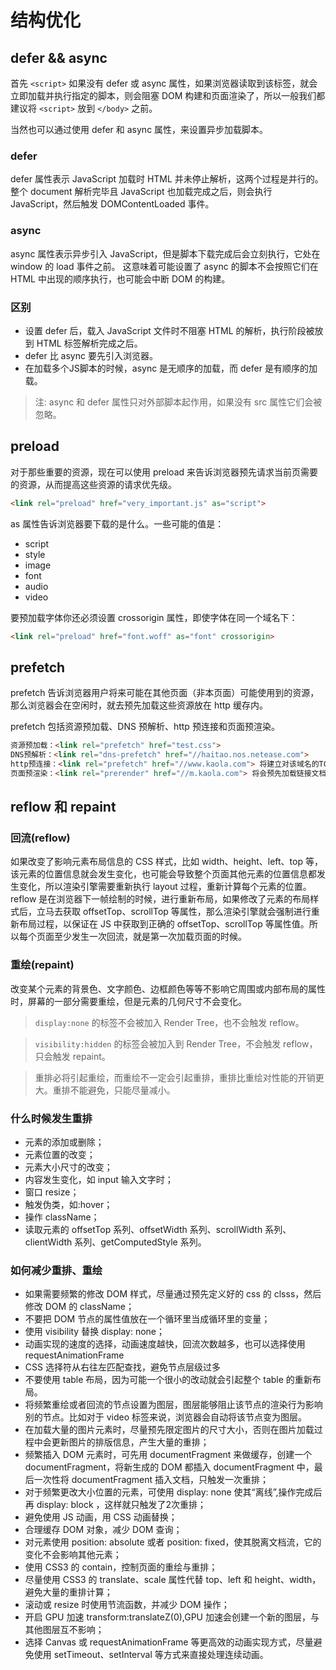 # 结构优化
## defer && async
首先 `<script>` 如果没有 defer 或 async 属性，如果浏览器读取到该标签，就会立即加载并执行指定的脚本，则会阻塞 DOM 构建和页面渲染了，所以一般我们都建议将 `<script>` 放到 `</body>` 之前。

当然也可以通过使用 defer 和 async 属性，来设置异步加载脚本。

### defer
defer 属性表示 JavaScript 加载时 HTML 并未停止解析，这两个过程是并行的。整个 document 解析完毕且 JavaScript 也加载完成之后，则会执行 JavaScript，然后触发 DOMContentLoaded 事件。

### async
async 属性表示异步引入 JavaScript，但是脚本下载完成后会立刻执行，它处在 window 的 load 事件之前。 这意味着可能设置了 async 的脚本不会按照它们在 HTML 中出现的顺序执行，也可能会中断 DOM 的构建。

### 区别
* 设置 defer 后，载入 JavaScript 文件时不阻塞 HTML 的解析，执行阶段被放到 HTML 标签解析完成之后。 
* defer 比 async 要先引入浏览器。
* 在加载多个JS脚本的时候，async 是无顺序的加载，而 defer 是有顺序的加载。


> 注: async 和 defer 属性只对外部脚本起作用，如果没有 src 属性它们会被忽略。

## preload
对于那些重要的资源，现在可以使用 preload 来告诉浏览器预先请求当前页需要的资源，从而提高这些资源的请求优先级。

``` html
<link rel="preload" href="very_important.js" as="script">
```

as 属性告诉浏览器要下载的是什么。一些可能的值是：

* script
* style
* image
* font
* audio
* video

要预加载字体你还必须设置 crossorigin 属性，即使字体在同一个域名下：

``` html
<link rel="preload" href="font.woff" as="font" crossorigin>
```

## prefetch
prefetch 告诉浏览器用户将来可能在其他页面（非本页面）可能使用到的资源，那么浏览器会在空闲时，就去预先加载这些资源放在 http 缓存内。

prefetch 包括资源预加载、DNS 预解析、http 预连接和页面预渲染。

``` html
资源预加载：<link rel="prefetch" href="test.css">
DNS预解析：<link rel="dns-prefetch" href="//haitao.nos.netease.com">
http预连接：<link rel="prefetch" href="//www.kaola.com"> 将建立对该域名的TCP链接
页面预渲染：<link rel="prerender" href="//m.kaola.com"> 将会预先加载链接文档的所有资源
```

## reflow 和 repaint
### 回流(reflow)
如果改变了影响元素布局信息的 CSS 样式，比如 width、height、left、top 等，该元素的位置信息就会发生变化，也可能会导致整个页面其他元素的位置信息都发生变化，所以渲染引擎需要重新执行 layout 过程，重新计算每个元素的位置。reflow 是在浏览器下一帧绘制的时候，进行重新布局，如果修改了元素的布局样式后，立马去获取 offsetTop、scrollTop 等属性，那么渲染引擎就会强制进行重新布局过程，以保证在 JS 中获取到正确的 offsetTop、scrollTop 等属性值。所以每个页面至少发生一次回流，就是第一次加载页面的时候。

### 重绘(repaint)
改变某个元素的背景色、文字颜色、边框颜色等等不影响它周围或内部布局的属性时，屏幕的一部分需要重绘，但是元素的几何尺寸不会变化。

> `display:none` 的标签不会被加入 Render Tree，也不会触发 reflow。

> `visibility:hidden` 的标签会被加入到 Render Tree，不会触发 reflow，只会触发 repaint。

> 重排必将引起重绘，而重绘不一定会引起重排，重排比重绘对性能的开销更大。重排不能避免，只能尽量减小。

### 什么时候发生重排
* 元素的添加或删除；
* 元素位置的改变；
* 元素大小尺寸的改变；
* 内容发生变化，如 input 输入文字时；
* 窗口 resize；
* 触发伪类，如:hover；
* 操作 className；
* 读取元素的 offsetTop 系列、offsetWidth 系列、scrollWidth 系列、clientWidth 系列、getComputedStyle 系列。

### 如何减少重排、重绘
* 如果需要频繁的修改 DOM 样式，尽量通过预先定义好的 css 的 clsss，然后修改 DOM 的 className；
* 不要把 DOM 节点的属性值放在一个循环里当成循环里的变量；
* 使用 visibility 替换 display: none；
* 动画实现的速度的选择，动画速度越快，回流次数越多，也可以选择使用 requestAnimationFrame
* CSS 选择符从右往左匹配查找，避免节点层级过多
* 不要使用 table 布局，因为可能一个很小的改动就会引起整个 table 的重新布局。
* 将频繁重绘或者回流的节点设置为图层，图层能够阻止该节点的渲染行为影响别的节点。比如对于 video 标签来说，浏览器会自动将该节点变为图层。
* 在加载大量的图片元素时，尽量预先限定图片的尺寸大小，否则在图片加载过程中会更新图片的排版信息，产生大量的重排；
* 频繁插入 DOM 元素时，可先用 documentFragment 来做缓存，创建一个 documentFragment，将新生成的 DOM 都插入 documentFragment 中，最后一次性将 documentFragment 插入文档，只触发一次重排；
* 对于频繁更改大小位置的元素，可使用 display: none 使其“离线”,操作完成后再 display: block ，这样就只触发了2次重排；
* 避免使用 JS 动画，用 CSS 动画替换；
* 合理缓存 DOM 对象，减少 DOM 查询；
* 对元素使用 position: absolute 或者 position: fixed，使其脱离文档流，它的变化不会影响其他元素；
* 使用 CSS3 的 contain，控制页面的重绘与重排；
* 尽量使用 CSS3 的 translate、scale 属性代替 top、left 和 height、width，避免大量的重排计算；
* 滚动或 resize 时使用节流函数，并减少 DOM 操作；
* 开启 GPU 加速 transform:translateZ(0),GPU 加速会创建一个新的图层，与其他图层互不影响；
* 选择 Canvas 或 requestAnimationFrame 等更高效的动画实现方式，尽量避免使用 setTimeout、setInterval 等方式来直接处理连续动画。